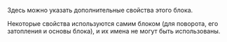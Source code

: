Здесь можно указать дополнительные свойства этого блока.

Некоторые свойства используются самим блоком (для поворота, его затопления и основы блока), и их имена не могут быть использованы.
